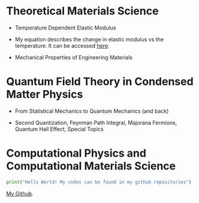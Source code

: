 # Theoretical Materials Science

- Temperature Dependent Elastic Modulus
 - My equation describes the change in elastic modulus vs the temperature. It can be accessed [here](https://www.sciencedirect.com/science/article/abs/pii/S135964621400493X).
   
- Mechanical Properties of Engineering Materials 

# Quantum Field Theory in Condensed Matter Physics 

 - From Statistical Mechanics to Quantum Mechanics (and back)

 - Second Quantization, Feynman Path Integral, Majorana Fermions, Quantum Hall Effect, Special Topics


# Computational Physics and Computational Materials Science

```python
print("Hello World! My codes can be found in my github repositories")
```

[My Github](https://github.com/quantizedreza/).
